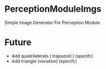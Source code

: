 # PerceptionModuleImgs
Simple Image Generator For Perception Module


# Future

- Add quadrilaterals ( trapazoid ) (specifc)
- Add triangle (variation) (specifc)
